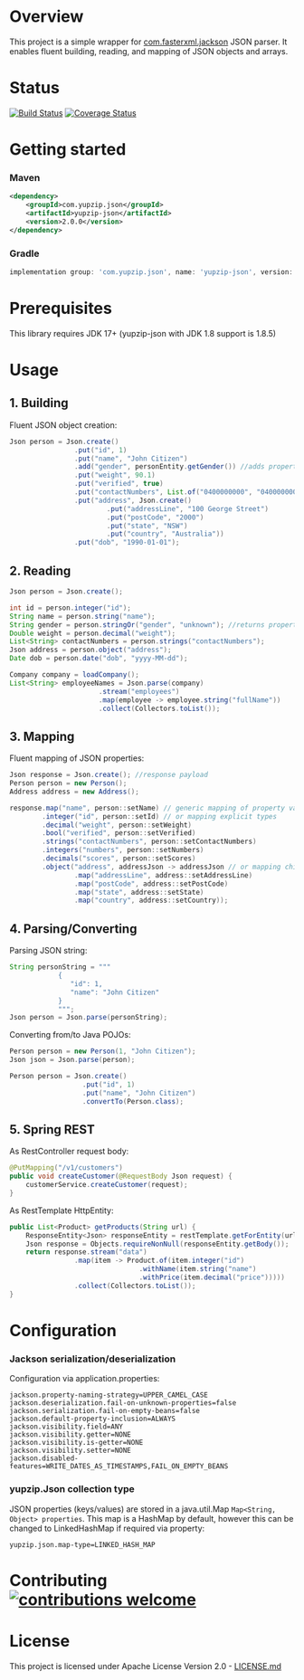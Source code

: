# Overview
This project is a simple wrapper for [com.fasterxml.jackson](https://github.com/FasterXML/jackson) JSON parser.
It enables fluent building, reading, and mapping of JSON objects and arrays.

# Status
[![Build Status](https://travis-ci.com/yupzip/yupzip-json.svg?branch=master)](https://travis-ci.com/yupzip/yupzip-json)
[![Coverage Status](https://coveralls.io/repos/github/yupzip/yupzip-json/badge.svg?branch=master)](https://coveralls.io/github/yupzip/yupzip-json?branch=master)

# Getting started
### Maven
```xml
<dependency>
    <groupId>com.yupzip.json</groupId>
    <artifactId>yupzip-json</artifactId>
    <version>2.0.0</version>
</dependency>
```
### Gradle
```groovy
implementation group: 'com.yupzip.json', name: 'yupzip-json', version: '2.0.0'
```
# Prerequisites
This library requires JDK 17+
(yupzip-json with JDK 1.8 support is 1.8.5)

# Usage
## 1. Building
Fluent JSON object creation:
```java
Json person = Json.create()
                .put("id", 1)
                .put("name", "John Citizen")
                .add("gender", personEntity.getGender()) //adds property only if value is not null
                .put("weight", 90.1)
                .put("verified", true)
                .put("contactNumbers", List.of("0400000000", "0400000001"))
                .put("address", Json.create()
                        .put("addressLine", "100 George Street")
                        .put("postCode", "2000")
                        .put("state", "NSW")
                        .put("country", "Australia"))
                .put("dob", "1990-01-01");
```
## 2. Reading
```java
Json person = Json.create();

int id = person.integer("id");
String name = person.string("name");
String gender = person.stringOr("gender", "unknown"); //returns property value or default value if null
Double weight = person.decimal("weight");
List<String> contactNumbers = person.strings("contactNumbers");
Json address = person.object("address");
Date dob = person.date("dob", "yyyy-MM-dd");

Company company = loadCompany();
List<String> employeeNames = Json.parse(company)
                      .stream("employees")
                      .map(employee -> employee.string("fullName"))
                      .collect(Collectors.toList());
```
## 3. Mapping
Fluent mapping of JSON properties:
```java
Json response = Json.create(); //response payload
Person person = new Person();
Address address = new Address();

response.map("name", person::setName) // generic mapping of property value (type is defined by consumer)
        .integer("id", person::setId) // or mapping explicit types
        .decimal("weight", person::setWeight)
        .bool("verified", person::setVerified)
        .strings("contactNumbers", person::setContactNumbers)
        .integers("numbers", person::setNumbers)
        .decimals("scores", person::setScores)
        .object("address", addressJson -> addressJson // or mapping child json object
                .map("addressLine", address::setAddressLine)
                .map("postCode", address::setPostCode)
                .map("state", address::setState)
                .map("country", address::setCountry));
```
## 4. Parsing/Converting
Parsing JSON string:
```java
String personString = """
            {
               "id": 1,
               "name": "John Citizen"
            }
            """;
Json person = Json.parse(personString);
```
Converting from/to Java POJOs:
```java
Person person = new Person(1, "John Citizen");
Json json = Json.parse(person);
```
```java
Person person = Json.create()
                  .put("id", 1)
                  .put("name", "John Citizen")
                  .convertTo(Person.class);
```
## 5. Spring REST
As RestController request body:
```java
@PutMapping("/v1/customers")
public void createCustomer(@RequestBody Json request) {
    customerService.createCustomer(request);
}
```
As RestTemplate HttpEntity:
```java
public List<Product> getProducts(String url) {
    ResponseEntity<Json> responseEntity = restTemplate.getForEntity(url, Json.class);
    Json response = Objects.requireNonNull(responseEntity.getBody());
    return response.stream("data")
                .map(item -> Product.of(item.integer("id")
                                .withName(item.string("name")
                                .withPrice(item.decimal("price")))))
                .collect(Collectors.toList());
}
```

# Configuration
### Jackson serialization/deserialization
Configuration via application.properties:
```properties
jackson.property-naming-strategy=UPPER_CAMEL_CASE
jackson.deserialization.fail-on-unknown-properties=false
jackson.serialization.fail-on-empty-beans=false
jackson.default-property-inclusion=ALWAYS
jackson.visibility.field=ANY
jackson.visibility.getter=NONE
jackson.visibility.is-getter=NONE
jackson.visibility.setter=NONE
jackson.disabled-features=WRITE_DATES_AS_TIMESTAMPS,FAIL_ON_EMPTY_BEANS
```
### yupzip.Json collection type
JSON properties (keys/values) are stored in a java.util.Map `Map<String, Object> properties`.
This map is a HashMap by default, however this can be changed to LinkedHashMap if required via property:
```properties
yupzip.json.map-type=LINKED_HASH_MAP
```

# Contributing [![contributions welcome](https://img.shields.io/badge/contributions-welcome-brightgreen.svg?style=flat)](https://github.com/dwyl/esta/issues)

# License
This project is licensed under Apache License Version 2.0 - [LICENSE.md](LICENSE)
